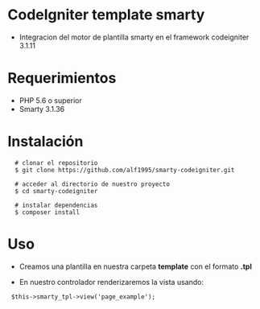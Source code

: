 # CodeIgniter template smarty

- Integracion del motor de plantilla smarty en el framework codeigniter 3.1.11

# Requerimientos

- PHP 5.6 o superior
- Smarty 3.1.36

# Instalación
```
  # clonar el repositorio
  $ git clone https://github.com/alf1995/smarty-codeigniter.git
  
  # acceder al directorio de nuestro proyecto
  $ cd smarty-codeigniter
  
  # instalar dependencias
  $ composer install
```
# Uso
- Creamos una plantilla en nuestra carpeta **template** con el formato **.tpl**

- En nuestro controlador renderizaremos la vista usando:
```
 $this->smarty_tpl->view('page_example');
```
